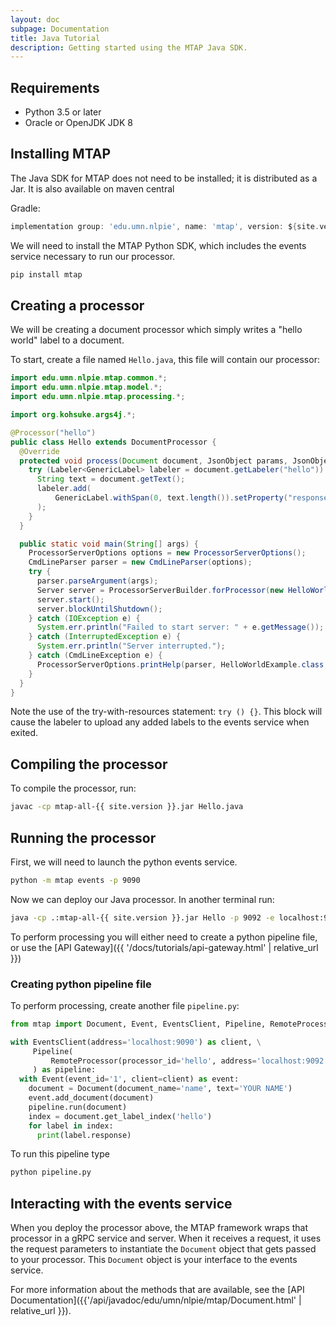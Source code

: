 ```yaml
---
layout: doc
subpage: Documentation
title: Java Tutorial
description: Getting started using the MTAP Java SDK.
---
```


## Requirements

- Python 3.5 or later
- Oracle or OpenJDK JDK 8

## Installing MTAP

The Java SDK for MTAP does not need to be installed; it is distributed as
a Jar. It is also available on maven central

Gradle:
```Groovy
implementation group: 'edu.umn.nlpie', name: 'mtap', version: ${site.version}
```

We will need to install the MTAP Python SDK, which includes the events
service necessary to run our processor.

```bash
pip install mtap
```


## Creating a processor

We will be creating a document processor which simply writes a "hello world"
label to a document.

To start, create a file named ``Hello.java``, this file will contain our
processor:

```java
import edu.umn.nlpie.mtap.common.*;
import edu.umn.nlpie.mtap.model.*;
import edu.umn.nlpie.mtap.processing.*;

import org.kohsuke.args4j.*;

@Processor("hello")
public class Hello extends DocumentProcessor {
  @Override
  protected void process(Document document, JsonObject params, JsonObjectBuilder result) {
    try (Labeler<GenericLabel> labeler = document.getLabeler("hello")) {
      String text = document.getText();
      labeler.add(
          GenericLabel.withSpan(0, text.length()).setProperty("response", "Hello " + text + "!")
      );
    }
  }

  public static void main(String[] args) {
    ProcessorServerOptions options = new ProcessorServerOptions();
    CmdLineParser parser = new CmdLineParser(options);
    try {
      parser.parseArgument(args);
      Server server = ProcessorServerBuilder.forProcessor(new HelloWorldExample(), options).build();
      server.start();
      server.blockUntilShutdown();
    } catch (IOException e) {
      System.err.println("Failed to start server: " + e.getMessage());
    } catch (InterruptedException e) {
      System.err.println("Server interrupted.");
    } catch (CmdLineException e) {
      ProcessorServerOptions.printHelp(parser, HelloWorldExample.class, e, null);
    }
  }
}
```

Note the use of the try-with-resources statement: ``try () {}``. This block will
cause the labeler to upload any added labels to the events service when exited.


## Compiling the processor

To compile the processor, run:

```bash
javac -cp mtap-all-{{ site.version }}.jar Hello.java
```


## Running the processor

First, we will need to launch the python events service.

```bash
python -m mtap events -p 9090
```

Now we can deploy our Java processor. In another terminal run:

```bash
java -cp .:mtap-all-{{ site.version }}.jar Hello -p 9092 -e localhost:9090
```

To perform processing you will either need to create a python pipeline file, or
use the [API Gateway]({{ '/docs/tutorials/api-gateway.html' | relative_url }})

### Creating python pipeline file

To perform processing, create another file ``pipeline.py``:

```python
from mtap import Document, Event, EventsClient, Pipeline, RemoteProcessor

with EventsClient(address='localhost:9090') as client, \
     Pipeline(
         RemoteProcessor(processor_id='hello', address='localhost:9092')
     ) as pipeline:
  with Event(event_id='1', client=client) as event:
    document = Document(document_name='name', text='YOUR NAME')
    event.add_document(document)
    pipeline.run(document)
    index = document.get_label_index('hello')
    for label in index:
      print(label.response)
```

To run this pipeline type

```bash
python pipeline.py
```

## Interacting with the events service

When you deploy the processor above, the MTAP framework wraps that processor
in a gRPC service and server. When it receives a request, it uses the request
parameters to instantiate the ``Document`` object that gets passed to your
processor. This ``Document`` object is your interface to the events service.

For more information about the methods that are available, see the
[API Documentation]({{'/api/javadoc/edu/umn/nlpie/mtap/Document.html' | relative_url }}).
